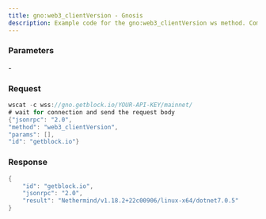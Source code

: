 ```yaml
---
title: gno:web3_clientVersion - Gnosis
description: Example code for the gno:web3_clientVersion ws method. Сomplete guide on how to use gno:web3_clientVersion ws in GetBlock.io Web3 documentation.
---
```


### Parameters


\-

### Request

``` java
wscat -c wss://gno.getblock.io/YOUR-API-KEY/mainnet/ 
# wait for connection and send the request body 
{"jsonrpc": "2.0",
"method": "web3_clientVersion",
"params": [],
"id": "getblock.io"}
```

###  Response

``` java
{
    "id": "getblock.io",
    "jsonrpc": "2.0",
    "result": "Nethermind/v1.18.2+22c00906/linux-x64/dotnet7.0.5"
}
```

